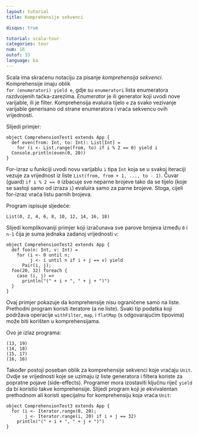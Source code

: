```yaml
---
layout: tutorial
title: Komprehensije sekvenci

disqus: true

tutorial: scala-tour
categories: tour
num: 16
outof: 33
language: ba
---
```


Scala ima skraćenu notaciju za pisanje *komprehensija sekvenci*.
Komprehensije imaju oblik  
`for (enumeratori) yield e`, gdje su `enumeratori` lista enumeratora razdvojenih tačka-zarezima.
*Enumerator* je ili generator koji uvodi nove varijable, ili je filter.
Komprehensija evaluira tijelo `e` za svako vezivanje varijable generisano od strane enumeratora i vraća sekvencu ovih vrijednosti.

Slijedi primjer:
 
    object ComprehensionTest1 extends App {
      def even(from: Int, to: Int): List[Int] =
        for (i <- List.range(from, to) if i % 2 == 0) yield i
      Console.println(even(0, 20))
    }
 
For-izraz u funkciji uvodi novu varijablu `i` tipa `Int` koja se u svakoj iteraciji vezuje za vrijednost iz liste `List(from, from + 1, ..., to - 1)`.
Čuvar (guard) `if i % 2 == 0` izbacuje sve neparne brojeve tako da se tijelo (koje se sastoji samo od izraza `i`) evaluira samo za parne brojeve. 
Stoga, cijeli for-izraz vraća listu parnih brojeva.

Program ispisuje sljedeće:

    List(0, 2, 4, 6, 8, 10, 12, 14, 16, 18)

Slijedi komplikovaniji primjer koji izračunava sve parove brojeva između `0` i `n-1` čija je suma jednaka zadanoj vrijednosti `v`:
 
    object ComprehensionTest2 extends App {
      def foo(n: Int, v: Int) =
        for (i <- 0 until n;
             j <- i until n if i + j == v) yield
          Pair(i, j);
      foo(20, 32) foreach {
        case (i, j) =>
          println("(" + i + ", " + j + ")")
      }
    }
 
Ovaj primjer pokazuje da komprehensije nisu ograničene samo na liste.
Prethodni program koristi iteratore (a ne liste).
Svaki tip podatka koji podržava operacije `withFilter`, `map`, i `flatMap` (s odgovarajućim tipovima) može biti korišten u komprehensijama.

Ovo je izlaz programa:

    (13, 19)
    (14, 18)
    (15, 17)
    (16, 16)

Također postoji poseban oblik za komprehensije sekvenci koje vraćaju `Unit`.
Ovdje se vrijednosti koje se uzimaju iz liste generatora i filtera koriste za popratne pojave (side-effects).
Programer mora izostaviti ključnu riječ `yield` da bi koristio takve komprehensije.
Slijedi program koji je ekvivalentan prethodnom ali koristi specijalnu for komprehensiju koja vraća `Unit`:
 
    object ComprehensionTest3 extends App {
      for (i <- Iterator.range(0, 20);
           j <- Iterator.range(i, 20) if i + j == 32)
        println("(" + i + ", " + j + ")")
    }

